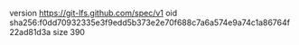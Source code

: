 version https://git-lfs.github.com/spec/v1
oid sha256:f0dd70932335e3f9edd5b373e2e70f688c7a6a574e9a74c1a86764f22ad81d3a
size 390
